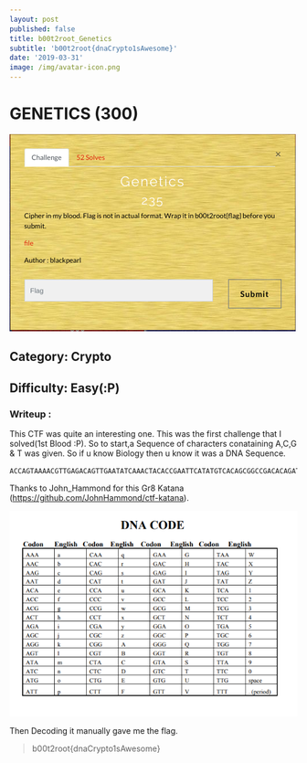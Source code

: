```yaml
---
layout: post
published: false
title: b00t2root_Genetics
subtitle: 'b00t2root{dnaCrypto1sAwesome}'
date: '2019-03-31'
image: /img/avatar-icon.png
---
```


# GENETICS (300)


![gen](/img/boot2r00t/gen.png)



## Category: Crypto

## Difficulty: Easy(:P)


### Writeup :

This CTF was quite an interesting one. This was the first challenge that I solved(1st Blood :P). So to start,a 
Sequence of characters conataining A,C,G & T was given. So if u know Biology then u know it was a DNA Sequence.  
``` 
ACCAGTAAAACGTTGAGACAGTTGAATATCAAACTACACCGAATTCATATGTCACAGCGGCCGACACAGATGATAACA 

```
 
 Thanks to John_Hammond for this Gr8 Katana (https://github.com/JohnHammond/ctf-katana).

![dna](/img/boot2r00t/dna.png)

Then Decoding it manually gave me the flag. 
 


> b00t2root{dnaCrypto1sAwesome}
